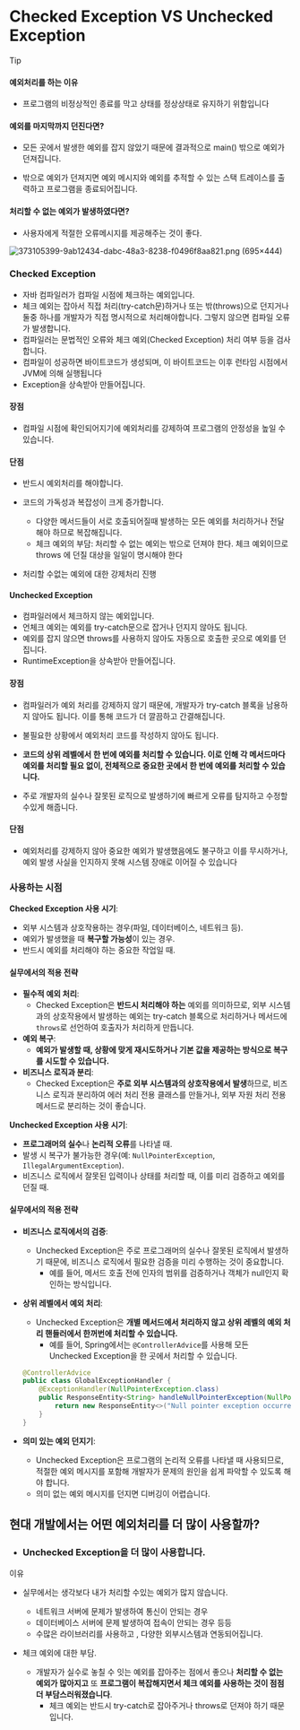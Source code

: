 # Checked Exception VS Unchecked Exception



> [!TIP]
>
> #### 예외처리를 하는 이유
>
> - 프로그램의 비정상적인 종료를 막고 상태를 정상상태로 유지하기 위함입니다
>
> #### 예외를 마지막까지 던진다면?
>
> - 모든 곳에서 발생한 예외를 잡지 않았기 때문에 결과적으로 main() 밖으로 예외가 던져집니다.
>
> - 밖으로 예외가 던져지면 예외 메시지와 예외를 추적할 수 있는 스택 트레이스를 출력하고 프로그램을 종료되어집니다.
>
> #### 처리할 수 없는 예외가 발생하였다면?
>
> - 사용자에게 적절한 오류메시지를 제공해주는 것이 좋다.

![373105399-9ab12434-dabc-48a3-8238-f0496f8aa821.png (695×444)](https://private-user-images.githubusercontent.com/107477191/373105399-9ab12434-dabc-48a3-8238-f0496f8aa821.png?jwt=eyJhbGciOiJIUzI1NiIsInR5cCI6IkpXVCJ9.eyJpc3MiOiJnaXRodWIuY29tIiwiYXVkIjoicmF3LmdpdGh1YnVzZXJjb250ZW50LmNvbSIsImtleSI6ImtleTUiLCJleHAiOjE3MjkwODE3OTcsIm5iZiI6MTcyOTA4MTQ5NywicGF0aCI6Ii8xMDc0NzcxOTEvMzczMTA1Mzk5LTlhYjEyNDM0LWRhYmMtNDhhMy04MjM4LWYwNDk2ZjhhYTgyMS5wbmc_WC1BbXotQWxnb3JpdGhtPUFXUzQtSE1BQy1TSEEyNTYmWC1BbXotQ3JlZGVudGlhbD1BS0lBVkNPRFlMU0E1M1BRSzRaQSUyRjIwMjQxMDE2JTJGdXMtZWFzdC0xJTJGczMlMkZhd3M0X3JlcXVlc3QmWC1BbXotRGF0ZT0yMDI0MTAxNlQxMjI0NTdaJlgtQW16LUV4cGlyZXM9MzAwJlgtQW16LVNpZ25hdHVyZT1lOWJjMDc1MjExZGE1ZTdiYmE3ZGFmMWYxYjFlMjViMjI5YmNkN2VmZjllY2Q1ZTUyZmUyNjc5ZTJjNTdkOTFiJlgtQW16LVNpZ25lZEhlYWRlcnM9aG9zdCJ9.idGSnnbhDhC4dodUTsWB7TelQCJtnAPBHhPAUeYnN7o)



### Checked Exception 

- 자바 컴파일러가 컴파일 시점에 체크하는 예외입니다.
- 체크 예외는 잡아서 직접 처리(try-catch문)하거나 또는 밖(throws)으로 던지거나 둘중 하나를 개발자가 직접 명시적으로 처리해야합니다. 그렇지 않으면 컴파일 오류가 발생합니다. 
- 컴파일러는 문법적인 오류와 체크 예외(Checked Exception) 처리 여부 등을 검사합니다.
- 컴파일이 성공하면 바이트코드가 생성되며, 이 바이트코드는 이후 런타임 시점에서 JVM에 의해 실행됩니다
- Exception을 상속받아 만들어집니다.

#### 장점

- 컴파일 시점에 확인되어지기에 예외처리를 강제하여 프로그램의 안정성을 높일 수 있습니다.

#### 단점

- 반드시 예외처리를 해야합니다.

- 코드의 가독성과 복잡성이 크게 증가합니다.

  - 다양한 메서드들이 서로 호출되어질때 발생하는 모든 예외를 처리하거나 전달해야 하므로 복잡해집니다.
  - 체크 예외의 부담: 처리할 수 없는 예외는 밖으로 던져야 한다. 체크 예외이므로 throws 에 던질 대상을 일일이 명시해야 한다

- 처리할 수없는 예외에 대한 강제처리 진행

  



#### Unchecked Exception 

- 컴파일러에서 체크하지 않는 예외입니다. 
- 언체크 예외는 예외를 try-catch문으로 잡거나 던지지 않아도 됩니다.
- 예외를 잡지 않으면 throws를 사용하지 않아도 자동으로 호출한 곳으로 예외를 던집니다.
- RuntimeException을 상속받아 만들어집니다.

#### 장점

- 컴파일러가 예외 처리를 강제하지 않기 때문에, 개발자가 try-catch 블록을 남용하지 않아도 됩니다. 이를 통해 코드가 더 깔끔하고 간결해집니다.
- 불필요한 상황에서 예외처리 코드를 작성하지 않아도 됩니다.

- **코드의 상위 레벨에서 한 번에 예외를 처리할 수 있습니다. 이로 인해 각 메서드마다 예외를 처리할 필요 없이, 전체적으로 중요한 곳에서 한 번에 예외를 처리할 수 있습니다.**
- 주로 개발자의 실수나 잘못된 로직으로 발생하기에 빠르게 오류를 탐지하고 수정할 수있게 해줍니다.

#### 단점

- 예외처리를 강제하지 않아 중요한 예외가 발생했음에도 불구하고 이를 무시하거나, 예외 발생 사실을 인지하지 못해 시스템 장애로 이어질 수 있습니다



### 사용하는 시점

**Checked Exception 사용 시기**:

- 외부 시스템과 상호작용하는 경우(파일, 데이터베이스, 네트워크 등).
- 예외가 발생했을 때 **복구할 가능성**이 있는 경우.
- 반드시 예외를 처리해야 하는 중요한 작업일 때.

#### **실무에서의 적용 전략**

- **필수적 예외 처리**:
  -  Checked Exception은 **반드시 처리해야 하는** 예외를 의미하므로, 외부 시스템과의 상호작용에서 발생하는 예외는 try-catch 블록으로 처리하거나 메서드에 `throws`로 선언하여 호출자가 처리하게 만듭니다.
- **예외 복구**: 
  - **예외가 발생할 때, 상황에 맞게 재시도하거나 기본 값을 제공하는 방식으로 복구를 시도할 수 있습니다.**
- **비즈니스 로직과 분리**: 
  - Checked Exception은 **주로 외부 시스템과의 상호작용에서 발생**하므로, 비즈니스 로직과 분리하여 에러 처리 전용 클래스를 만들거나, 외부 자원 처리 전용 메서드로 분리하는 것이 좋습니다.



**Unchecked Exception 사용 시기**:

- **프로그래머의 실수**나 **논리적 오류**를 나타낼 때.
- 발생 시 복구가 불가능한 경우(예: `NullPointerException`, `IllegalArgumentException`).
- 비즈니스 로직에서 잘못된 입력이나 상태를 처리할 때, 이를 미리 검증하고 예외를 던질 때.

#### **실무에서의 적용 전략**

- **비즈니스 로직에서의 검증**: 

  - Unchecked Exception은 주로 프로그래머의 실수나 잘못된 로직에서 발생하기 때문에, 비즈니스 로직에서 필요한 검증을 미리 수행하는 것이 중요합니다. 
    - 예를 들어, 메서드 호출 전에 인자의 범위를 검증하거나 객체가 null인지 확인하는 방식입니다.

- **상위 레벨에서 예외 처리**: 

  - Unchecked Exception은 **개별 메서드에서 처리하지 않고 상위 레벨의 예외 처리 핸들러에서 한꺼번에 처리할 수 있습니다.** 
    - 예를 들어, Spring에서는 `@ControllerAdvice`를 사용해 모든 Unchecked Exception을 한 곳에서 처리할 수 있습니다.

  ```JAVA
  @ControllerAdvice
  public class GlobalExceptionHandler {
      @ExceptionHandler(NullPointerException.class)
      public ResponseEntity<String> handleNullPointerException(NullPointerException ex) {
          return new ResponseEntity<>("Null pointer exception occurred.", HttpStatus.INTERNAL_SERVER_ERROR);
      }
  }
  ```

- **의미 있는 예외 던지기**:

  -  Unchecked Exception은 프로그램의 논리적 오류를 나타낼 때 사용되므로, 적절한 예외 메시지를 포함해 개발자가 문제의 원인을 쉽게 파악할 수 있도록 해야 합니다. 
    - 의미 없는 예외 메시지를 던지면 디버깅이 어렵습니다.



## 현대 개발에서는 어떤 예외처리를 더 많이 사용할까?

- ### **Unchecked Exception을 더 많이 사용합니다**.

이유

- 실무에서는 생각보다 내가 처리할 수있는 예외가 많지 않습니다.
  - 네트워크 서버에 문제가 발생하여 통신이 안되는 경우
  - 데이터베이스 서버에 문제 발생하여 접속이 안되는 경우 등등
  - 수많은 라이브러리를 사용하고 , 다양한 외부시스템과 연동되어집니다.

- 체크 예외에 대한 부담.
  - 개발자가 실수로 놓칠 수 잇는 예외를 잡아주는 점에서 좋으나 **처리할 수 없는 예외가 많아지고** 또 **프로그램이 복잡해지면서 체크 예외를 사용하는 것이 점점 더 부담스러워졌습니다**.
    - 체크 예외는 반드시 try-catch로 잡아주거나 throws로 던져야 하기 때문입니다.



